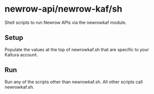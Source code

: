# newrow-api/newrow-kaf/sh
Shell scripts to run Newrow APIs via the newrowkaf module.

## Setup
Populate the values at the top of newrowkaf.sh that are specific to your Kaltura account.

## Run
Run any of the scripts other than newrowkaf.sh. All other scripts call newrowkaf.sh.
